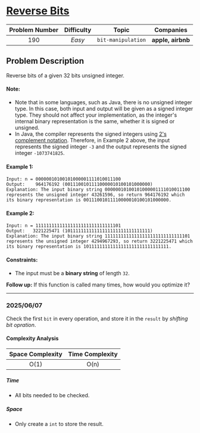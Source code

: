 [Reverse Bits](https://leetcode.com/problems/reverse-bits/)
===
| Problem Number | Difficulty | Topic | Companies |
| :--: | :--: |:--:|:--:|
| 190  | *Easy*  | `bit-manipulation` | **apple, airbnb** |

Problem Description
---
Reverse bits of a given 32 bits unsigned integer.

#### Note:

- Note that in some languages, such as Java, there is no unsigned integer type. In this case, both input and output will be given as a signed integer type. They should not affect your implementation, as the integer's internal binary representation is the same, whether it is signed or unsigned.
- In Java, the compiler represents the signed integers using [2's complement notation](https://en.wikipedia.org/wiki/Two%27s_complement). Therefore, in Example 2 above, the input represents the signed integer `-3` and the output represents the signed integer `-1073741825`.


#### Example 1:
```
Input: n = 00000010100101000001111010011100
Output:    964176192 (00111001011110000010100101000000)
Explanation: The input binary string 00000010100101000001111010011100 represents the unsigned integer 43261596, so return 964176192 which its binary representation is 00111001011110000010100101000000.
```
#### Example 2:
```
Input: n = 11111111111111111111111111111101
Output:   3221225471 (10111111111111111111111111111111)
Explanation: The input binary string 11111111111111111111111111111101 represents the unsigned integer 4294967293, so return 3221225471 which its binary representation is 10111111111111111111111111111111.
```

#### Constraints:

- The input must be a __binary string__ of length `32`.  

__Follow up:__ If this function is called many times, how would you optimize it?  

---
### 2025/06/07
Check the first `bit` in every operation, and store it in the `result` by _shifting bit opration_.
#### Complexity Analysis
| Space Complexity | Time Complexity | 
| :--: | :--: |
| O(1)  | O(n)|

##### Time
- All bits needed to be checked.

##### Space
- Only create a `int` to store the result.